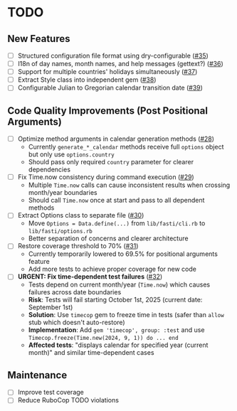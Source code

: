 # TODO

## New Features
- [ ] Structured configuration file format using dry-configurable ([#35](https://github.com/sakuro/fasti/issues/35))
- [ ] I18n of day names, month names, and help messages (gettext?) ([#36](https://github.com/sakuro/fasti/issues/36))
- [ ] Support for multiple countries' holidays simultaneously ([#37](https://github.com/sakuro/fasti/issues/37))
- [ ] Extract Style class into independent gem ([#38](https://github.com/sakuro/fasti/issues/38))
- [ ] Configurable Julian to Gregorian calendar transition date ([#39](https://github.com/sakuro/fasti/issues/39))

## Code Quality Improvements (Post Positional Arguments)
- [ ] Optimize method arguments in calendar generation methods ([#28](https://github.com/sakuro/fasti/issues/28))
  - Currently `generate_*_calendar` methods receive full `options` object but only use `options.country`
  - Should pass only required `country` parameter for clearer dependencies
- [ ] Fix Time.now consistency during command execution ([#29](https://github.com/sakuro/fasti/issues/29))
  - Multiple `Time.now` calls can cause inconsistent results when crossing month/year boundaries
  - Should call `Time.now` once at start and pass to all dependent methods
- [ ] Extract Options class to separate file ([#30](https://github.com/sakuro/fasti/issues/30))
  - Move `Options = Data.define(...)` from `lib/fasti/cli.rb` to `lib/fasti/options.rb`
  - Better separation of concerns and clearer architecture
- [ ] Restore coverage threshold to 70% ([#31](https://github.com/sakuro/fasti/issues/31))
  - Currently temporarily lowered to 69.5% for positional arguments feature
  - Add more tests to achieve proper coverage for new code
- [ ] **URGENT: Fix time-dependent test failures** ([#32](https://github.com/sakuro/fasti/issues/32))
  - Tests depend on current month/year (`Time.now`) which causes failures across date boundaries
  - **Risk**: Tests will fail starting October 1st, 2025 (current date: September 1st)
  - **Solution**: Use `timecop` gem to freeze time in tests (safer than `allow` stub which doesn't auto-restore)
  - **Implementation**: Add `gem 'timecop', group: :test` and use `Timecop.freeze(Time.new(2024, 9, 1)) do ... end`
  - **Affected tests**: "displays calendar for specified year (current month)" and similar time-dependent cases

## Maintenance
- [ ] Improve test coverage
- [ ] Reduce RuboCop TODO violations
